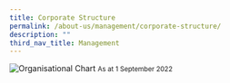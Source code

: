 ```yaml
---
title: Corporate Structure
permalink: /about-us/management/corporate-structure/
description: ""
third_nav_title: Management
---
```

![Organisational Chart](/images/About%20Us/Management/SportSG%20Organisational%20Chart%20d1%20070922-01.jpeg)
<small>As at 1 September 2022</small>

